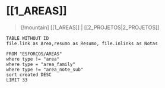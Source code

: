 
# [[1_AREAS]]

> [!mountain] [[1_AREAS]] | [[2_PROJETOS|2_PROJETOS]] 
``` dataview
TABLE WITHOUT ID
file.link as Area,resumo as Resumo, file.inlinks as Notas

FROM "ESFORÇOS/AREAS"
where type != "area"
where type = "area_family"
where type != "area_note_sub"
sort created DESC
LIMIT 33
```

